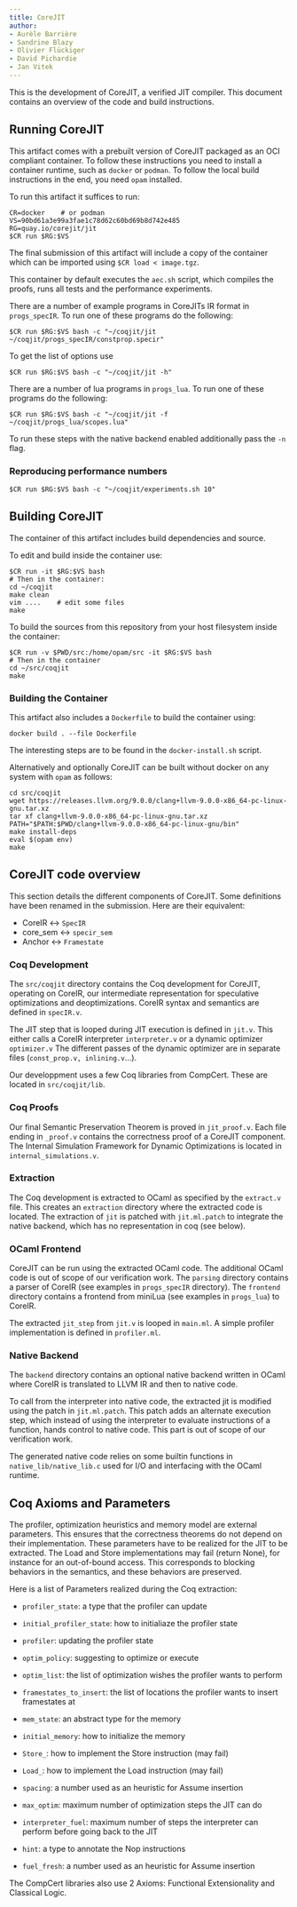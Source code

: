 ```yaml
---
title: CoreJIT
author: 
- Aurèle Barrière
- Sandrine Blazy
- Olivier Flückiger
- David Pichardie
- Jan Vitek
---
```

This is the development of CoreJIT, a verified JIT compiler.
This document contains an overview of the code and build instructions.

## Running CoreJIT

This artifact comes with a prebuilt version of CoreJIT packaged as an OCI compliant container.
To follow these instructions you need to install a container runtime, such as `docker` or `podman`.
To follow the local build instructions in the end, you need `opam` installed.

To run this artifact it suffices to run:

```
CR=docker    # or podman
VS=90bd61a3e99a3fae1c78d62c60bd69b8d742e485
RG=quay.io/corejit/jit
$CR run $RG:$VS
```

The final submission of this artifact will include a copy of the container which can be imported using `$CR load < image.tgz`.

This container by default executes the `aec.sh` script, which compiles the proofs, runs all tests and the performance experiments.

There are a number of example programs in CoreJITs IR format in `progs_specIR`. To run one of these programs do the following:

```
$CR run $RG:$VS bash -c "~/coqjit/jit ~/coqjit/progs_specIR/constprop.specir"
```

To get the list of options use

```
$CR run $RG:$VS bash -c "~/coqjit/jit -h"
```

There are a number of lua programs in `progs_lua`. To run one of these programs do the following:

```
$CR run $RG:$VS bash -c "~/coqjit/jit -f ~/coqjit/progs_lua/scopes.lua"
```

To run these steps with the native backend enabled additionally pass the `-n` flag.


### Reproducing performance numbers

```
$CR run $RG:$VS bash -c "~/coqjit/experiments.sh 10"
```

## Building CoreJIT

The container of this artifact includes build dependencies and source.

To edit and build inside the container use:

```
$CR run -it $RG:$VS bash
# Then in the container:
cd ~/coqjit
make clean
vim ....    # edit some files
make
```

To build the sources from this repository from your host filesystem inside the container:

```
$CR run -v $PWD/src:/home/opam/src -it $RG:$VS bash
# Then in the container
cd ~/src/coqjit
make
```

### Building the Container

This artifact also includes a `Dockerfile` to build the container using:

```
docker build . --file Dockerfile
```

The interesting steps are to be found in the `docker-install.sh` script.

Alternatively and optionally CoreJIT can be built without docker on any system with `opam` as follows:

```
cd src/coqjit
wget https://releases.llvm.org/9.0.0/clang+llvm-9.0.0-x86_64-pc-linux-gnu.tar.xz
tar xf clang+llvm-9.0.0-x86_64-pc-linux-gnu.tar.xz
PATH="$PATH:$PWD/clang+llvm-9.0.0-x86_64-pc-linux-gnu/bin"
make install-deps
eval $(opam env)
make
```

## CoreJIT code overview

This section details the different components of CoreJIT.
Some definitions have been renamed in the submission.
Here are their equivalent:

- CoreIR     <->   `SpecIR`
- core_sem   <->   `specir_sem`
- Anchor     <->   `Framestate`

### Coq Development

The `src/coqjit` directory contains the Coq development for CoreJIT, operating on CoreIR, our intermediate representation for speculative optimizations and deoptimizations.
CoreIR syntax and semantics are defined in `specIR.v`.

The JIT step that is looped during JIT execution is defined in `jit.v`.
This either calls a CoreIR interpreter `interpreter.v` or a dynamic optimizer `optimizer.v`
The different passes of the dynamic optimizer are in separate files (`const_prop.v, inlining.v`...).

Our developpment uses a few Coq libraries from CompCert. These are located in `src/coqjit/lib`.

### Coq Proofs

Our final Semantic Preservation Theorem is proved in `jit_proof.v`.
Each file ending in `_proof.v` contains the correctness proof of a CoreJIT component.
The Internal Simulation Framework for Dynamic Optimizations is located in `internal_simulations.v`.

### Extraction

The Coq development is extracted to OCaml as specified by the `extract.v` file.
This creates an `extraction` directory where the extracted code is located.
The extraction of `jit` is patched with `jit.ml.patch` to integrate the native backend, which has no representation in coq (see below).

### OCaml Frontend

CoreJIT can be run using the extracted OCaml code. The additional OCaml code is out of scope of our verification work.
The `parsing` directory contains a parser of CoreIR (see examples in `progs_specIR` directory).
The `frontend` directory contains a frontend from miniLua (see examples in `progs_lua`) to CoreIR.

The extracted `jit_step` from `jit.v` is looped in `main.ml`. 
A simple profiler implementation is defined in `profiler.ml`.

### Native Backend

The `backend` directory contains an optional native backend written in OCaml where CoreIR is translated to LLVM IR and then to native code.

To call from the interpreter into native code, the extracted jit is modified using the patch in `jit.ml.patch`. This patch adds an alternate execution step, which instead of using the interpreter to evaluate instructions of a function, hands control to native code. This part is out of scope of our verification work.

The generated native code relies on some builtin functions in `native_lib/native_lib.c` used for I/O and interfacing with the OCaml runtime.

## Coq Axioms and Parameters

The profiler, optimization heuristics and memory model are external parameters.
This ensures that the correctness theorems do not depend on their implementation.
These parameters have to be realized for the JIT to be extracted.
The Load and Store implementations may fail (return None), for instance for an out-of-bound access.
This corresponds to blocking behaviors in the semantics, and these behaviors are preserved.

Here is a list of Parameters realized during the Coq extraction:

- `profiler_state`:          a type that the profiler can update
- `initial_profiler_state`:  how to initialiaze the profiler state
- `profiler`:                updating the profiler state
- `optim_policy`:            suggesting to optimize or execute
- `optim_list`:              the list of optimization wishes the profiler wants to perform
- `framestates_to_insert`:   the list of locations the profiler wants to insert framestates at

- `mem_state`:               an abstract type for the memory
- `initial_memory`:          how to initialize the memory
- `Store_`:                  how to implement the Store instruction (may fail)
- `Load_`:                   how to implement the Load instruction (may fail)

- `spacing`:                 a number used as an heuristic for Assume insertion
- `max_optim`:               maximum number of optimization steps the JIT can do
- `interpreter_fuel`:        maximum number of steps the interpreter can perform before going back to the JIT
- `hint`:                    a type to annotate the Nop instructions
- `fuel_fresh`:              a number used as an heuristic for Assume insertion

The CompCert libraries also use 2 Axioms: Functional Extensionality and Classical Logic.
